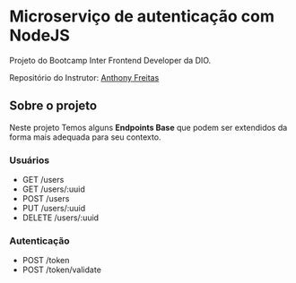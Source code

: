 # Microserviço de autenticação com NodeJS

Projeto do Bootcamp Inter Frontend Developer da DIO.

Repositório do Instrutor: [Anthony Freitas](https://github.com/sammyfreitas/DIO_Inter_FrontEnd/tree/main/Desafios/Projeto/microservicos.autenticacao)

## Sobre o projeto

Neste projeto Temos alguns **Endpoints Base** que podem ser extendidos da forma mais adequada para seu contexto.

### Usuários

- GET /users
- GET /users/:uuid
- POST /users
- PUT /users/:uuid
- DELETE /users/:uuid

### Autenticação

- POST /token
- POST /token/validate